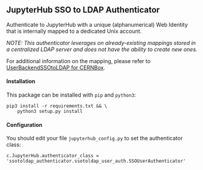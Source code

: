 ## JupyterHub SSO to LDAP Authenticator

Authenticate to JupyterHub with a unique (alphanumerical) Web Identity that is internally mapped to a dedicated Unix account.

*NOTE: This authenticator leverages on already-existing mappings stored in a centralized LDAP server and does not have the ability to create new ones.*

For additional information on the mapping, please refer to [UserBackendSSOtoLDAP for CERNBox](https://gitlab.cern.ch/cernbox/boxed/blob/master/cernbox.d/WebIdentityHandlers/README.md#userbackendssotoldap).


#### Installation

This package can be installed with `pip` and `python3`:

    pip3 install -r requirements.txt && \
        python3 setup.py install



#### Configuration

You should edit your file `jupyterhub_config.py` to set the authenticator class:

    c.JupyterHub.authenticator_class = 'ssotoldap_authenticator.ssotoldap_user_auth.SSOUserAuthenticator'

